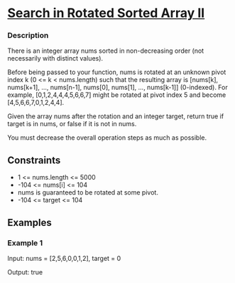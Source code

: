 
# [Search in Rotated Sorted Array II](https://leetcode.com/problems/search-in-rotated-sorted-array-ii/)

### Description

There is an integer array nums sorted in non-decreasing order (not necessarily with distinct values).

Before being passed to your function, nums is rotated at an unknown pivot index k (0 <= k < nums.length) such that the resulting array is [nums[k], nums[k+1], ..., nums[n-1], nums[0], nums[1], ..., nums[k-1]] (0-indexed). For example, [0,1,2,4,4,4,5,6,6,7] might be rotated at pivot index 5 and become [4,5,6,6,7,0,1,2,4,4].

Given the array nums after the rotation and an integer target, return true if target is in nums, or false if it is not in nums.

You must decrease the overall operation steps as much as possible.

## Constraints

- 1 <= nums.length <= 5000
- -104 <= nums[i] <= 104
- nums is guaranteed to be rotated at some pivot.
- -104 <= target <= 104

## Examples

### Example 1
Input: nums = [2,5,6,0,0,1,2], target = 0

Output: true
